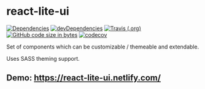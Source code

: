 # react-lite-ui

<!-- Badges -->
<!-- npm package verson can be included once the package is published -->
<!-- [![npm version](https://badge.fury.io/js/react-lite-ui.svg)](https://badge.fury.io/js/react-lite-ui) -->
[![Dependencies](https://img.shields.io/david/Codebrahma/react-lite-ui.svg)](https://david-dm.org/Codebrahma/react-lite-ui)
[![devDependencies](https://img.shields.io/david/dev/Codebrahma/react-lite-ui.svg)](https://david-dm.org/Codebrahma/react-lite-ui?type=dev)
[![Travis (.org)](https://img.shields.io/travis/Codebrahma/react-lite-ui.svg)](https://travis-ci.org/Codebrahma/react-lite-ui)
[![GitHub code size in bytes](https://img.shields.io/github/languages/code-size/Codebrahma/react-lite-ui.svg)](https://github.com/Codebrahma/react-lite-ui/)
[![codecov](https://codecov.io/gh/Codebrahma/react-lite-ui/branch/development/graph/badge.svg)](https://codecov.io/gh/Codebrahma/react-lite-ui)

Set of components which can be customizable / themeable and extendable.

Uses SASS theming support.

## Demo: https://react-lite-ui.netlify.com/
